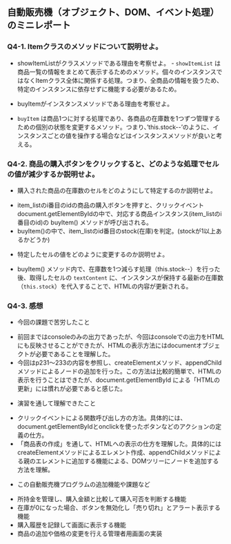 ## 自動販売機（オブジェクト、DOM、イベント処理）のミニレポート
### Q4-1. Itemクラスのメソッドについて説明せよ。
* showItemListがクラスメソッドである理由を考察せよ。 
      - `showItemList` は商品一覧の情報をまとめて表示するためのメソッド。個々のインスタンスではなくItemクラス全体に関係する処理。つまり、全商品の情報を扱うため、特定のインスタンスに依存せずに機能する必要があるため。


* buyItemがインスタンスメソッドである理由を考察せよ。
- `buyItem` は商品1つに対する処理であり、各商品の在庫数を1つずつ管理するための個別の状態を変更するメソッド。つまり、’this.stock--’のように、インスタンスごとの値を操作する場合などはインスタンスメソッドが良いと考える。

### Q4-2. 商品の購入ボタンをクリックすると、どのような処理でセルの値が減少するか説明せよ。
* 購入された商品の在庫数のセルをどのようにして特定するのか説明せよ。
- item_listのi番目のidの商品の購入ボタンを押すと、クリックイベントdocument.getElementByIdの中で、対応する商品インスタンス(item_listのi番目のid)の buyItem() メソッドが呼び出される。
- buyItem()の中で、item_listのid番目のstock(在庫)を判定。(stockが1以上あるかどうか)


* 特定したセルの値をどのように変更するのか説明せよ。
- buyItem() メソッド内で、在庫数を1つ減らす処理（this.stock--）を行った後、取得したセルの `textContent` に、インスタンスが保持する最新の在庫数（`this.stock`）を代入することで、HTMLの内容が更新される。

### Q4-3. 感想
* 今回の課題で苦労したこと
- 前回まではconsoleのみの出力であったが、今回はconsoleでの出力をHTMLにも反映させることができたが、HTMLの表示方法にはdocumentオブジェクトが必要であることを理解した。
- 今回はp231～233の内容を参照し、createElementメソッド、appendChildメソッドによるノードの追加を行った。この方法は比較的簡単で、HTMLの表示を行うことはできたが、document.getElementById による「HTMLの更新」には慣れが必要であると感じた。
 
* 演習を通して理解できたこと
- クリックイベントによる関数呼び出し方の方法。具体的には、document.getElementByIdとonclickを使ったボタンなどのアクションの定義の仕方。
- 「商品表の作成」を通して、HTMLへの表示の仕方を理解した。具体的にはcreateElementメソッドによるエレメント作成、appendChildメソッドによる親のエレメントに追加する機能による、DOMツリーにノードを追加する方法を理解。


* この自動販売機プログラムの追加機能や課題など
- 所持金を管理し、購入金額と比較して購入可否を判断する機能
- 在庫が0になった場合、ボタンを無効化し「売り切れ」とアラート表示する機能
- 購入履歴を記録して画面に表示する機能
- 商品の追加や価格の変更を行える管理者用画面の実装
